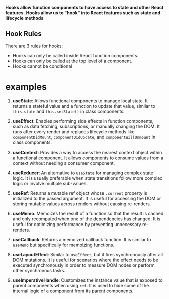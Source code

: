 **Hooks allow function components to have access to state and other React features.**
**Hooks allow us to "hook" into React features such as state and lifecycle methods**

## Hook Rules

There are 3 rules for hooks:

- Hooks can only be called inside React function components.
- Hooks can only be called at the top level of a component.
- Hooks cannot be conditional

# examples

1. **useState**: Allows functional components to manage local state. It returns a stateful value and a function to update that value, similar to `this.state` and `this.setState()` in class components.
    
2. **useEffect**: Enables performing side effects in function components, such as data fetching, subscriptions, or manually changing the DOM. It runs after every render and replaces lifecycle methods like `componentDidMount`, `componentDidUpdate`, and `componentWillUnmount` in class components.
    
3. **useContext**: Provides a way to access the nearest context object within a functional component. It allows components to consume values from a context without needing a consumer component.
    
4. **useReducer**: An alternative to `useState` for managing complex state logic. It is usually preferable when state transitions follow more complex logic or involve multiple sub-values.
    
5. **useRef**: Returns a mutable ref object whose `.current` property is initialized to the passed argument. It is useful for accessing the DOM or storing mutable values across renders without causing re-renders.
    
6. **useMemo**: Memoizes the result of a function so that the result is cached and only recomputed when one of the dependencies has changed. It is useful for optimizing performance by preventing unnecessary re-renders.
    
7. **useCallback**: Returns a memoized callback function. It is similar to `useMemo` but specifically for memoizing functions.
    
8. **useLayoutEffect**: Similar to `useEffect`, but it fires synchronously after all DOM mutations. It is useful for scenarios where the effect needs to be executed synchronously in order to measure DOM nodes or perform other synchronous tasks.
    
9. **useImperativeHandle**: Customizes the instance value that is exposed to parent components when using `ref`. It is used to hide some of the internal logic of a component from its parent components.